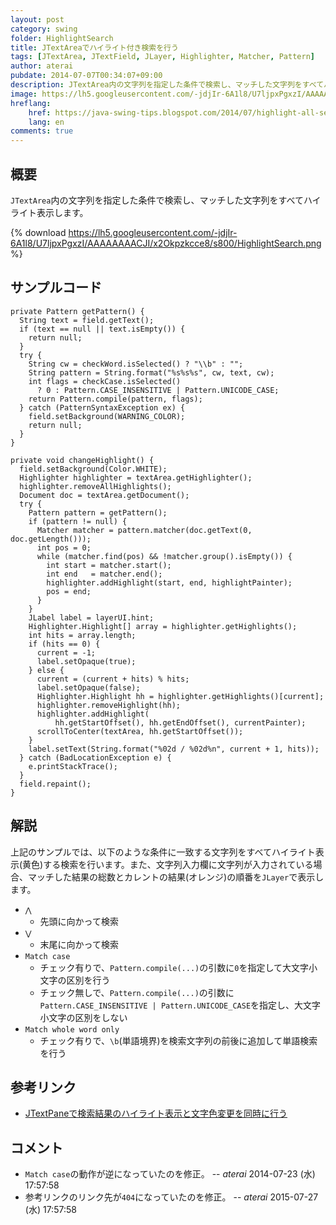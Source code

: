 ```yaml
---
layout: post
category: swing
folder: HighlightSearch
title: JTextAreaでハイライト付き検索を行う
tags: [JTextArea, JTextField, JLayer, Highlighter, Matcher, Pattern]
author: aterai
pubdate: 2014-07-07T00:34:07+09:00
description: JTextArea内の文字列を指定した条件で検索し、マッチした文字列をすべてハイライト表示します。
image: https://lh5.googleusercontent.com/-jdjIr-6A1l8/U7ljpxPgxzI/AAAAAAAACJI/x2Okpzkcce8/s800/HighlightSearch.png
hreflang:
    href: https://java-swing-tips.blogspot.com/2014/07/highlight-all-search-pattern-matches-in.html
    lang: en
comments: true
---
```

## 概要
`JTextArea`内の文字列を指定した条件で検索し、マッチした文字列をすべてハイライト表示します。

{% download https://lh5.googleusercontent.com/-jdjIr-6A1l8/U7ljpxPgxzI/AAAAAAAACJI/x2Okpzkcce8/s800/HighlightSearch.png %}

## サンプルコード
<pre class="prettyprint"><code>private Pattern getPattern() {
  String text = field.getText();
  if (text == null || text.isEmpty()) {
    return null;
  }
  try {
    String cw = checkWord.isSelected() ? "\\b" : "";
    String pattern = String.format("%s%s%s", cw, text, cw);
    int flags = checkCase.isSelected()
      ? 0 : Pattern.CASE_INSENSITIVE | Pattern.UNICODE_CASE;
    return Pattern.compile(pattern, flags);
  } catch (PatternSyntaxException ex) {
    field.setBackground(WARNING_COLOR);
    return null;
  }
}

private void changeHighlight() {
  field.setBackground(Color.WHITE);
  Highlighter highlighter = textArea.getHighlighter();
  highlighter.removeAllHighlights();
  Document doc = textArea.getDocument();
  try {
    Pattern pattern = getPattern();
    if (pattern != null) {
      Matcher matcher = pattern.matcher(doc.getText(0, doc.getLength()));
      int pos = 0;
      while (matcher.find(pos) &amp;&amp; !matcher.group().isEmpty()) {
        int start = matcher.start();
        int end   = matcher.end();
        highlighter.addHighlight(start, end, highlightPainter);
        pos = end;
      }
    }
    JLabel label = layerUI.hint;
    Highlighter.Highlight[] array = highlighter.getHighlights();
    int hits = array.length;
    if (hits == 0) {
      current = -1;
      label.setOpaque(true);
    } else {
      current = (current + hits) % hits;
      label.setOpaque(false);
      Highlighter.Highlight hh = highlighter.getHighlights()[current];
      highlighter.removeHighlight(hh);
      highlighter.addHighlight(
          hh.getStartOffset(), hh.getEndOffset(), currentPainter);
      scrollToCenter(textArea, hh.getStartOffset());
    }
    label.setText(String.format("%02d / %02d%n", current + 1, hits));
  } catch (BadLocationException e) {
    e.printStackTrace();
  }
  field.repaint();
}
</code></pre>

## 解説
上記のサンプルでは、以下のような条件に一致する文字列をすべてハイライト表示(黄色)する検索を行います。また、文字列入力欄に文字列が入力されている場合、マッチした結果の総数とカレントの結果(オレンジ)の順番を`JLayer`で表示します。

- `⋀`
    - 先頭に向かって検索
- `⋁`
    - 末尾に向かって検索
- `Match case`
    - チェック有りで、`Pattern.compile(...)`の引数に`0`を指定して大文字小文字の区別を行う
    - チェック無しで、`Pattern.compile(...)`の引数に`Pattern.CASE_INSENSITIVE | Pattern.UNICODE_CASE`を指定し、大文字小文字の区別をしない
- `Match whole word only`
    - チェック有りで、`\b`(単語境界)を検索文字列の前後に追加して単語検索を行う

<!-- dummy comment line for breaking list -->

## 参考リンク
- [JTextPaneで検索結果のハイライト表示と文字色変更を同時に行う](https://ateraimemo.com/Swing/HighlightTextForeground.html)

<!-- dummy comment line for breaking list -->

## コメント
- `Match case`の動作が逆になっていたのを修正。 -- *aterai* 2014-07-23 (水) 17:57:58
- 参考リンクのリンク先が`404`になっていたのを修正。 -- *aterai* 2015-07-27 (水) 17:57:58

<!-- dummy comment line for breaking list -->
